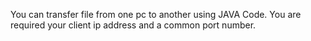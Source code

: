 You can transfer file from one pc to another using JAVA Code.
You are required your client ip address and a common port number.
